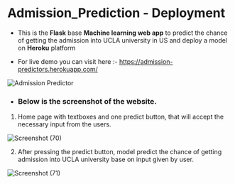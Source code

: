 # Admission_Prediction - Deployment

* This is the **Flask** base **Machine learning web app** to predict the chance of getting the admission into UCLA university in US and
deploy a model on **Heroku** platform

* For live demo you can visit here :- https://admission-predictors.herokuapp.com/

![Admission Predictor](https://user-images.githubusercontent.com/51736427/84637004-df5e6900-af12-11ea-81a1-3aadcfbaf714.gif)

* ### Below is the screenshot of the website.

1. Home page with textboxes and one predict button, that will accept the necessary input from the users.

![Screenshot (70)](https://user-images.githubusercontent.com/51736427/84638380-8a235700-af14-11ea-95c7-6d99f6af980a.png)

2. After pressing the predict button, model predict the chance of getting admission into UCLA university base on input given by user.

![Screenshot (71)](https://user-images.githubusercontent.com/51736427/84638495-b5a64180-af14-11ea-8d79-81258784eb19.png)
